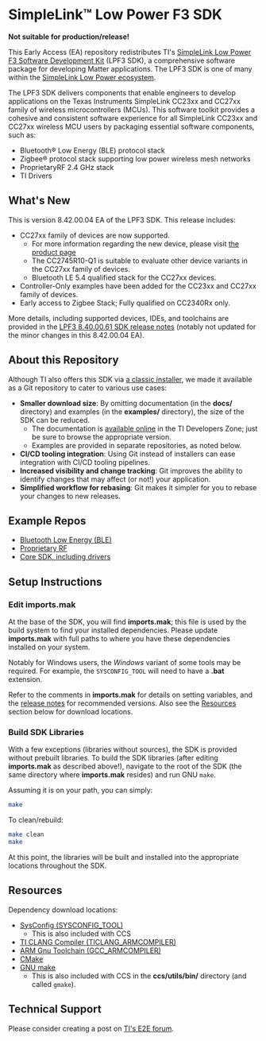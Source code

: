 # SimpleLink™ Low Power F3 SDK

**Not suitable for production/release!**

This Early Access (EA) repository redistributes TI's [SimpleLink Low Power F3 Software Development
Kit](https://www.ti.com/tool/download/SIMPLELINK-LOWPOWER-F3-SDK) (LPF3 SDK), a
comprehensive software package for developing Matter applications. The LPF3 SDK
is one of many within the [SimpleLink Low Power
ecosystem](https://www.ti.com/tool/SIMPLELINK-LOWPOWER-SDK).

The LPF3 SDK delivers components that enable engineers to develop applications
on the Texas Instruments SimpleLink CC23xx and CC27xx family of wireless
microcontrollers (MCUs). This software toolkit provides a cohesive and
consistent software experience for all SimpleLink CC23xx and CC27xx wireless MCU
users by packaging essential software components, such as:

* Bluetooth® Low Energy (BLE) protocol stack
* Zigbee® protocol stack supporting low power wireless mesh networks
* ProprietaryRF 2.4 GHz stack
* TI Drivers

## What's New

This is version 8.42.00.04 EA of the LPF3 SDK. This release includes:

* CC27xx family of devices are now supported.
  * For more information regarding the new device, please visit [the product
    page](https://www.ti.com/product/CC2745R10-Q1)
  * The CC2745R10-Q1 is suitable to evaluate other device variants in the CC27xx
    family of devices.
  * Bluetooth LE 5.4 qualified stack for the CC27xx devices.
* Controller-Only examples have been added for the CC23xx and CC27xx family of
  devices.
* Early access to Zigbee Stack; Fully qualified on CC2340Rx only.

More details, including supported devices, IDEs, and toolchains are provided in
the [LPF3 8.40.00.61 SDK release notes][sdk release notes] (notably not updated
for the minor changes in this 8.42.00.04 EA).

## About this Repository

Although TI also offers this SDK via [a classic
installer](https://www.ti.com/tool/download/SIMPLELINK-LOWPOWER-F3-SDK), we made
it available as a Git repository to cater to various use cases:

* **Smaller download size**: By omitting documentation (in the **docs/**
  directory) and examples (in the **examples/** directory), the size of the SDK
  can be reduced.
  * The documentation is [available online][sdk docs] in the TI Developers Zone;
    just be sure to browse the appropriate version.
  * Examples are provided in separate repositories, as noted below.
* **CI/CD tooling integration**: Using Git instead of installers can ease
  integration with CI/CD tooling pipelines.
* **Increased visibility and change tracking**: Git improves the ability to
  identify changes that may affect (or not!) your application.
* **Simplified workflow for rebasing**: Git makes it simpler for you to rebase
  your changes to new releases.

## Example Repos

* [Bluetooth Low Energy
  (BLE)](https://github.com/TexasInstruments/simplelink-ble5stack-examples)
* [Proprietary
  RF](https://github.com/TexasInstruments/simplelink-prop_rf-examples)
* [Core SDK, including
  drivers](https://github.com/TexasInstruments/simplelink-coresdk-examples)

## Setup Instructions

### Edit **imports.mak**

At the base of the SDK, you will find **imports.mak**; this file is used by the
build system to find your installed dependencies. Please update **imports.mak**
with full paths to where you have these dependencies installed on your system.

Notably for Windows users, the _Windows_ variant of some tools may be required.
For example, the `SYSCONFIG_TOOL` will need to have a **.bat** extension.

Refer to the comments in **imports.mak** for details on setting variables, and
the [release notes][sdk release notes] for recommended versions. Also see the
[Resources](#resources) section below for download locations.

### Build SDK Libraries

With a few exceptions (libraries without sources), the SDK is provided without
prebuilt libraries. To build the SDK libraries (after editing **imports.mak** as
described above!), navigate to the root of the SDK (the same directory where
**imports.mak** resides) and run GNU `make`.

Assuming it is on your path, you can simply:

```bash
make
```

To clean/rebuild:

```bash
make clean
make
```

At this point, the libraries will be built and installed into the appropriate
locations throughout the SDK.

## Resources

Dependency download locations:

* [SysConfig (SYSCONFIG_TOOL)][sysconfig download]
  * This is also included with CCS
* [TI CLANG Compiler (TICLANG_ARMCOMPILER)][ticlang download]
* [ARM Gnu Toolchain (GCC_ARMCOMPILER)][gcc download]
* [CMake](https://cmake.org/)
* [GNU make](https://www.gnu.org/software/make/)
  * This is also included with CCS in the **ccs/utils/bin/** directory (and
    called `gmake`).

## Technical Support

Please consider creating a post on [TI's E2E forum](https://e2e.ti.com).

[sdk release notes]: https://dev.ti.com/tirex/explore/node?node=A__AIdWRFXHGgGjzzdkh3KP0A__com.ti.SIMPLELINK_LOWPOWER_F3_SDK__58mgN04__8.40.00.61
[sdk docs]: https://dev.ti.com/tirex/explore/node?node=A__AE7zcXV6PmNpJMBljRPgJA__com.ti.SIMPLELINK_LOWPOWER_F3_SDK__58mgN04__8.40.00.61
[sysconfig download]: https://www.ti.com/tool/SYSCONFIG
[ticlang download]: https://www.ti.com/tool/download/ARM-CGT-CLANG
[gcc download]: https://developer.arm.com/downloads/-/arm-gnu-toolchain-downloads
